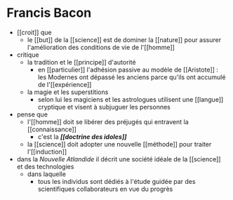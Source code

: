 # Francis Bacon

- [[croit]] que
  - le [[but]] de la [[science]] est de dominer la [[nature]] pour assurer l'amélioration des conditions de vie de l'[[homme]]
- critique
  - la tradition et le [[principe]] d'autorité
    - en [[particulier]] l'adhésion passive au modèle de [[Aristote]] : les Modernes ont dépassé les anciens parce qu'ils ont accumulé de l'[[expérience]]
  - la magie et les superstitions
    - selon lui les magiciens et les astrologues utilisent une [[langue]] cryptique et visent à subjuguer les personnes
- pense que
  - l'[[homme]] doit se libérer des préjugés qui entravent la [[connaissance]]
    - c'est la ***[[doctrine des idoles]]***
  - la [[science]] doit adopter une nouvelle [[méthode]] pour traiter l'[[induction]]
- dans la *Nouvelle Atlandide* il décrit une société idéale de la [[science]] et des technologies
  - dans laquelle
    - tous les individus sont dédiés à l'étude guidée par des scientifiques collaborateurs en vue du progrès
